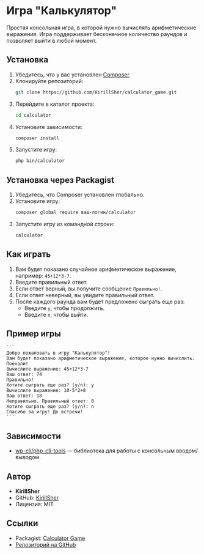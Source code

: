 # Игра "Калькулятор"

Простая консольная игра, в которой нужно вычислять арифметические выражения. Игра поддерживает бесконечное количество раундов и позволяет выйти в любой момент.

## Установка

1. Убедитесь, что у вас установлен [Composer](https://getcomposer.org/).
2. Клонируйте репозиторий:
    ```bash
    git clone https://github.com/KirillSher/calculator_game.git
    ```
3. Перейдите в каталог проекта:
    ```bash
    cd calculator
    ```
4. Установите зависимости:
    ```bash
    composer install
    ```
5. Запустите игру:
   ```bash
   php bin/calculator
   ```

## Установка через Packagist

1. Убедитесь, что Composer установлен глобально.
2. Установите игру:
    ```bash
    composer global require ваш-логин/calculator
    ```
3. Запустите игру из командной строки:
    ```bash
    calculator
    ```

## Как играть

1. Вам будет показано случайное арифметическое выражение, например: `45+12*3-7`.
2. Введите правильный ответ.
3. Если ответ верный, вы получите сообщение `Правильно!`.
4. Если ответ неверный, вы увидите правильный ответ.
5. После каждого раунда вам будет предложено сыграть еще раз:
    - Введите `y`, чтобы продолжить.
    - Введите `n`, чтобы выйти.

## Пример игры

    ```
    Добро пожаловать в игру "Калькулятор"!
    Вам будет показано арифметическое выражение, которое нужно вычислить.
    Поехали!
    Вычислите выражение: 45+12*3-7
    Ваш ответ: 74
    Правильно!
    Хотите сыграть еще раз? (y/n): y
    Вычислите выражение: 10-5*2+8
    Ваш ответ: 18
    Неправильно. Правильный ответ: 8
    Хотите сыграть еще раз? (y/n): n
    Спасибо за игру! До встречи!
    ```

## Зависимости

- [wp-cli/php-cli-tools](https://github.com/wp-cli/php-cli-tools) — библиотека для работы с консольным вводом/выводом.

## Автор

- **KirillSher**
- GitHub: [KirillSher](https://github.com/KirillSher)
- Лицензия: MIT

## Ссылки

- Packagist: [Calculator Game](https://github.com/KirillSher)
- [Репозиторий на GitHub](https://github.com/KirillSher/calculator_game.git)
